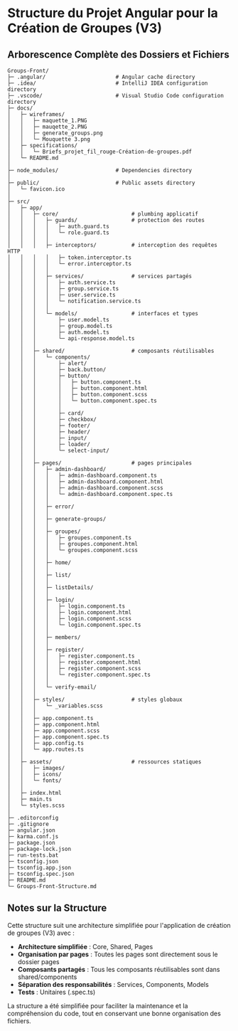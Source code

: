 # Structure du Projet Angular pour la Création de Groupes (V3)

## Arborescence Complète des Dossiers et Fichiers

```
Groups-Front/
├─ .angular/                      # Angular cache directory
├─ .idea/                         # IntelliJ IDEA configuration directory
├─ .vscode/                       # Visual Studio Code configuration directory
├─ docs/
│   ├─ wireframes/
│   │   ├─ maquette_1.PNG
│   │   ├─ mauqette_2.PNG
│   │   ├─ generate_groups.png
│   │   └─ Mouquette 3.png
│   ├─ specifications/
│   │   └─ Briefs_projet_fil_rouge-Création-de-groupes.pdf
│   └─ README.md
│
├─ node_modules/                  # Dependencies directory
│
├─ public/                        # Public assets directory
│   └─ favicon.ico
│
├─ src/
│   ├─ app/
│   │   ├─ core/                       # plumbing applicatif
│   │   │   ├─ guards/                 # protection des routes
│   │   │   │   ├─ auth.guard.ts
│   │   │   │   └─ role.guard.ts
│   │   │   │
│   │   │   ├─ interceptors/           # interception des requêtes HTTP
│   │   │   │   ├─ token.interceptor.ts
│   │   │   │   └─ error.interceptor.ts
│   │   │   │
│   │   │   ├─ services/               # services partagés
│   │   │   │   ├─ auth.service.ts
│   │   │   │   ├─ group.service.ts
│   │   │   │   ├─ user.service.ts
│   │   │   │   └─ notification.service.ts
│   │   │   │
│   │   │   └─ models/                 # interfaces et types
│   │   │       ├─ user.model.ts
│   │   │       ├─ group.model.ts
│   │   │       ├─ auth.model.ts
│   │   │       └─ api-response.model.ts
│   │   │
│   │   ├─ shared/                     # composants réutilisables
│   │   │   └─ components/
│   │   │       ├─ alert/
│   │   │       ├─ back.button/
│   │   │       ├─ button/
│   │   │       │   ├─ button.component.ts
│   │   │       │   ├─ button.component.html
│   │   │       │   ├─ button.component.scss
│   │   │       │   └─ button.component.spec.ts
│   │   │       │
│   │   │       ├─ card/
│   │   │       ├─ checkbox/
│   │   │       ├─ footer/
│   │   │       ├─ header/
│   │   │       ├─ input/
│   │   │       ├─ loader/
│   │   │       └─ select-input/
│   │   │
│   │   ├─ pages/                      # pages principales
│   │   │   ├─ admin-dashboard/
│   │   │   │   ├─ admin-dashboard.component.ts
│   │   │   │   ├─ admin-dashboard.component.html
│   │   │   │   ├─ admin-dashboard.component.scss
│   │   │   │   └─ admin-dashboard.component.spec.ts
│   │   │   │
│   │   │   ├─ error/
│   │   │   │
│   │   │   ├─ generate-groups/
│   │   │   │
│   │   │   ├─ groupes/
│   │   │   │   ├─ groupes.component.ts
│   │   │   │   ├─ groupes.component.html
│   │   │   │   └─ groupes.component.scss
│   │   │   │
│   │   │   ├─ home/
│   │   │   │
│   │   │   ├─ list/
│   │   │   │
│   │   │   ├─ listDetails/
│   │   │   │
│   │   │   ├─ login/
│   │   │   │   ├─ login.component.ts
│   │   │   │   ├─ login.component.html
│   │   │   │   ├─ login.component.scss
│   │   │   │   └─ login.component.spec.ts
│   │   │   │
│   │   │   ├─ members/
│   │   │   │
│   │   │   ├─ register/
│   │   │   │   ├─ register.component.ts
│   │   │   │   ├─ register.component.html
│   │   │   │   ├─ register.component.scss
│   │   │   │   └─ register.component.spec.ts
│   │   │   │
│   │   │   └─ verify-email/
│   │   │
│   │   ├─ styles/                     # styles globaux
│   │   │   └─ _variables.scss
│   │   │
│   │   ├─ app.component.ts
│   │   ├─ app.component.html
│   │   ├─ app.component.scss
│   │   ├─ app.component.spec.ts
│   │   ├─ app.config.ts
│   │   └─ app.routes.ts
│   │
│   ├─ assets/                         # ressources statiques
│   │   ├─ images/
│   │   ├─ icons/
│   │   └─ fonts/
│   │
│   ├─ index.html
│   ├─ main.ts
│   └─ styles.scss
│
├─ .editorconfig
├─ .gitignore
├─ angular.json
├─ karma.conf.js
├─ package.json
├─ package-lock.json
├─ run-tests.bat
├─ tsconfig.json
├─ tsconfig.app.json
├─ tsconfig.spec.json
├─ README.md
└─ Groups-Front-Structure.md
```

## Notes sur la Structure

Cette structure suit une architecture simplifiée pour l'application de création de groupes (V3) avec :

- **Architecture simplifiée** : Core, Shared, Pages
- **Organisation par pages** : Toutes les pages sont directement sous le dossier pages
- **Composants partagés** : Tous les composants réutilisables sont dans shared/components
- **Séparation des responsabilités** : Services, Components, Models
- **Tests** : Unitaires (.spec.ts)

La structure a été simplifiée pour faciliter la maintenance et la compréhension du code, tout en conservant une bonne organisation des fichiers.
